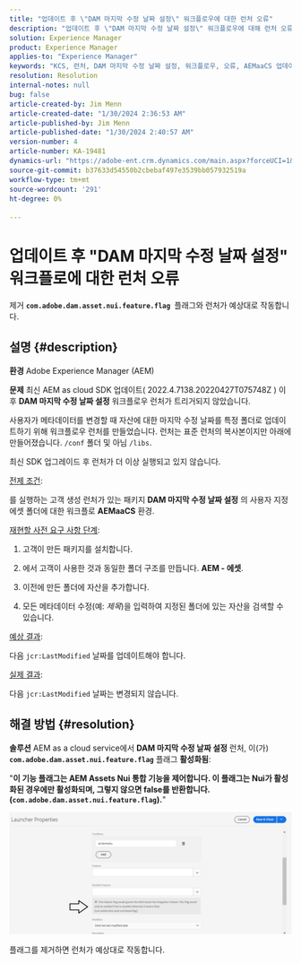 ```yaml
---
title: "업데이트 후 \"DAM 마지막 수정 날짜 설정\" 워크플로우에 대한 런처 오류"
description: "업데이트 후 \"DAM 마지막 수정 날짜 설정\" 워크플로우에 대해 런처 오류가 발생하는 Adobe Adobe Experience Manager 문제를 해결하는 방법에 대해 알아봅니다."
solution: Experience Manager
product: Experience Manager
applies-to: "Experience Manager"
keywords: "KCS, 런처, DAM 마지막 수정 날짜 설정, 워크플로우, 오류, AEMaaCS 업데이트 후, AEM, Adobe Experience Manager, 트리거됨, 트리거, 문제 해결, com.adobe.dam.asset.nui.feature.flag"
resolution: Resolution
internal-notes: null
bug: false
article-created-by: Jim Menn
article-created-date: "1/30/2024 2:36:53 AM"
article-published-by: Jim Menn
article-published-date: "1/30/2024 2:40:57 AM"
version-number: 4
article-number: KA-19481
dynamics-url: "https://adobe-ent.crm.dynamics.com/main.aspx?forceUCI=1&pagetype=entityrecord&etn=knowledgearticle&id=2e20a268-18bf-ee11-9079-6045bd006268"
source-git-commit: b37633d54550b2cbebaf497e3539bb057932519a
workflow-type: tm+mt
source-wordcount: '291'
ht-degree: 0%

---
```


# 업데이트 후 &quot;DAM 마지막 수정 날짜 설정&quot; 워크플로에 대한 런처 오류


제거 <b>`com.adobe.dam.asset.nui.feature.flag `</b>플래그와 런처가 예상대로 작동합니다.

## 설명 {#description}


<b>환경</b>
Adobe Experience Manager (AEM)

<b>문제</b>
최신 AEM as cloud SDK 업데이트( 2022.4.7138.20220427T075748Z ) 이후 <b>DAM 마지막 수정 날짜 설정</b> 워크플로우 런처가 트리거되지 않았습니다.

사용자가 메타데이터를 변경할 때 자산에 대한 마지막 수정 날짜를 특정 폴더로 업데이트하기 위해 워크플로우 런처를 만들었습니다.
런처는 표준 런처의 복사본이지만 아래에 만들어졌습니다. `/conf` 폴더 및 아님 `/libs`.

최신 SDK 업그레이드 후 런처가 더 이상 실행되고 있지 않습니다.

<u>전제 조건</u>:

를 실행하는 고객 생성 런처가 있는 패키지 <b>DAM 마지막 수정 날짜 설정</b> 의 사용자 지정 에셋 폴더에 대한 워크플로 <b>AEMaaCS</b> 환경.

<u>재현할 사전 요구 사항 단계</u>:

1. 고객이 만든 패키지를 설치합니다.

2. 에서 고객이 사용한 것과 동일한 폴더 구조를 만듭니다. <b>AEM - 에셋</b>.

3. 이전에 만든 폴더에 자산을 추가합니다.

4. 모든 메타데이터 수정(예: *제목*)을 입력하여 지정된 폴더에 있는 자산을 검색할 수 있습니다.

<u>예상 결과</u>:

다음 `jcr:LastModified` 날짜를 업데이트해야 합니다.

<u>실제 결과</u>:

다음 `jcr:LastModified` 날짜는 변경되지 않습니다.


## 해결 방법 {#resolution}


<b>솔루션</b>
AEM as a cloud service에서 <b>DAM 마지막 수정 날짜 설정</b> 런처, 이(가) <b>`com.adobe.dam.asset.nui.feature.flag`</b> 플래그 <b>활성화됨</b>:

&quot;<b>이 기능 플래그는 AEM Assets Nui 통합 기능을 제어합니다. 이 플래그는 Nui가 활성화된 경우에만 활성화되며, 그렇지 않으면 false를 반환합니다. (`com.adobe.dam.asset.nui.feature.flag`).</b>&quot;

![](assets/f0aaf60a-33d1-ec11-a7b5-00224809ccc2.png)

플래그를 제거하면 런처가 예상대로 작동합니다.
